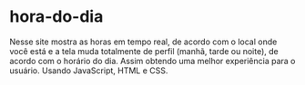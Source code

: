 # hora-do-dia
Nesse site mostra as horas em tempo real, de acordo com o local onde você está e a tela muda totalmente de perfil (manhã, tarde ou noite), de acordo com o horário do dia. Assim obtendo uma melhor experiência para o usuário. Usando JavaScript, HTML e CSS.
